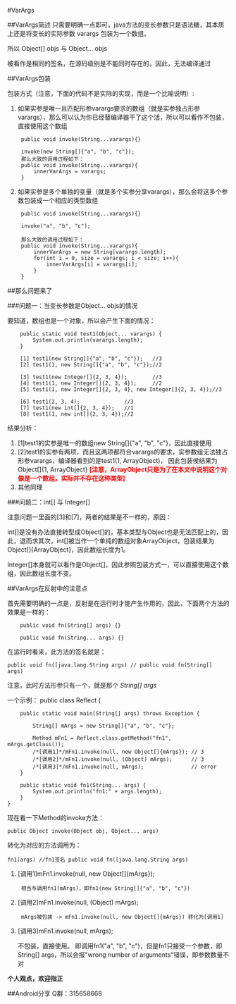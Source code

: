 #VarArgs

##VarArgs简述
只需要明确一点即可，java方法的变长参数只是语法糖，其本质上还是将变长的实际参数 varargs 包装为一个数组。

所以
    Object[] objs
    与
    Object... objs

被看作是相同的签名，在源码级别是不能同时存在的，因此，无法编译通过

##VarArgs包装

包装方式（注意，下面的代码不是实际的实现，而是一个比喻说明）:

1. 如果实参是唯一且匹配形参varargs要求的数组（就是实参独占形参varargs），那么可以认为你已经替编译器干了这个活，所以可以看作不包装，直接使用这个数组

        public void invoke(String...varargs){}

        invoke(new String[]{"a", "b", "c"});
        那么大致的调用过程如下：
        public void invoke(String...varargs){
            innerVarArgs = varargs;
        }
2. 如果实参是多个单独的变量（就是多个实参分享varargs），那么会将这多个参数包装成一个相应的类型数组

        public void invoke(String...varargs){}

        invoke("a", "b", "c");

        那么大致的调用过程如下：
        public void invoke(String...varargs){
            innerVarArgs = new String[varargs.length];
            for(int i = 0, size = varargs; i < size; i++){
                innerVarArgs[i] = varargs[i];
            }
        }

##那么问题来了

###问题一：当变长参数是Object... objs的情况

要知道，数组也是一个对象，所以会产生下面的情况：

        public static void test1(Object... varargs) {
            System.out.println(varargs.length);
        }

        [1] test1(new String[]{"a", "b", "c"});   //3
        [2] test1(1, new String[]{"a", "b", "c"});//2

        [3] test1(new Integer[]{2, 3, 4});        //3
        [4] test1(1, new Integer[]{2, 3, 4});     //2
        [5] test1(1, new Integer[]{2, 3, 4}, new Integer[]{2, 3, 4});//3

        [6] test1(2, 3, 4);              //3
        [7] test1(new int[]{2, 3, 4});   //1
        [8] test1(1, new int[]{2, 3, 4});//2

结果分析：

1. [1]test1的实参是唯一的数组new String[]{"a", "b", "c"}，因此直接使用
2. [2]test1的实参有两项，而且这两项都符合varargs的要求，实参数组无法独占形参varargs，编译器看到的是test1(1, ArrayObject)，
因此包装侯结果为Object[]{1, ArrayObject}
**<font color=red>[注意，ArrayObject只是为了在本文中说明这个对像是一个数组，实际并不存在这种类型]</font>**
3. 其他同理


###问题二：int[] 与 Integer[]

注意问题一里面的[3]和[7]，两者的结果是不一样的，原因：

int[]是没有办法直接转型成Object[]的，基本类型与Object也是无法匹配上的，因此，退而求其次，int[]被当作一个单纯的数组对象ArrayObject，包装结果为Object[]{ArrayObject}，因此数组长度为1。

Integer[]本身就可以看作是Object[]，因此参照包装方式一，可以直接使用这个数组，因此数组长度不变。

##VarArgs在反射中的注意点

首先需要明确的一点是，反射是在运行时才能产生作用的，因此，下面两个方法的效果是一样的：

        public void fn(String[] args) {}

        public void fn(String... args) {}

在运行时看来，此方法的签名就是：

    public void fn([java.lang.String args) // public void fn(String[] args)

注意，此时方法形参只有一个，就是那个 *String[] args*

一个示例：
    public class Reflect {

        public static void main(String[] args) throws Exception {

            String[] mArgs = new String[]{"a", "b", "c"};

            Method mFn1 = Reflect.class.getMethod("fn1", mArgs.getClass());
            /*[调用1]*/mFn1.invoke(null, new Object[]{mArgs}); // 3
            /*[调用2]*/mFn1.invoke(null, (Object) mArgs);      // 3
            /*[调用3]*/mFn1.invoke(null, mArgs);               // error
        }

        public static void fn1(String... args) {
            System.out.println("fn1:" + args.length);
        }
    }

现在看一下Method的invoke方法：

    public Object invoke(Object obj, Object... args)

转化为对应的方法调用为：

    fn1(args) //fn1签名 public void fn([java.lang.String args)

1. [调用1]mFn1.invoke(null, new Object[]{mArgs});

        相当与调用fn1(mArgs)，即fn1(new String[]{"a", "b", "c"})

2. [调用2]mFn1.invoke(null, (Object) mArgs);

        mArgs被包装 -> mFn1.invoke(null, new Object[]{mArgs}) 转化为[调用1]

3. [调用3]mFn1.invoke(null, mArgs);

    不包装，直接使用。
    即调用fn1("a", "b", "c")，但是fn1只接受一个参数，即String[] args，所以会报"wrong number of arguments"错误，即参数数量不对

**个人观点，欢迎指正**

##Android分享 Q群：315658668



